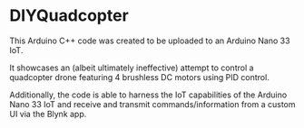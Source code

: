 # DIYQuadcopter

This Arduino C++ code was created to be uploaded to an Arduino Nano 33 IoT.

It showcases an (albeit ultimately ineffective) attempt to control a quadcopter drone featuring 4 brushless DC motors using PID control.

Additionally, the code is able to harness the IoT capabilities of the Arduino Nano 33 IoT and receive and transmit commands/information from a custom UI via the Blynk app.
